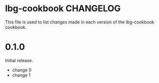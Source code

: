 # lbg-cookbook CHANGELOG

This file is used to list changes made in each version of the lbg-cookbook cookbook.

# 0.1.0

Initial release.

- change 0
- change 1

